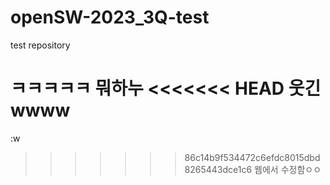 # openSW-2023_3Q-test
test repository

ㅋㅋㅋㅋㅋ 뭐하누
<<<<<<< HEAD
웃긴wwww
=======
:w
>>>>>>> 86c14b9f534472c6efdc8015dbd8265443dce1c6
웹에서 수정함ㅇㅇ
